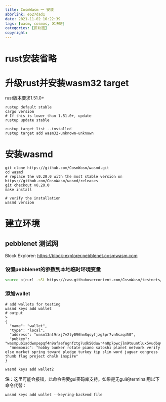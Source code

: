```yaml
---
title: CosmWasm 一 安装
abbrlink: e627dad1
date: 2021-11-02 16:22:39
tags: [wasm, cosmos, 区块链]
categories: [区块链]
copyright:
---
```

# rust安装省略
# 升级rust并安装wasm32 target
rust版本要求1.51.0+
```shell
rustup default stable
cargo version
# If this is lower than 1.51.0+, update
rustup update stable

rustup target list --installed
rustup target add wasm32-unknown-unknown
```
# 安装wasmd
```
git clone https://github.com/CosmWasm/wasmd.git
cd wasmd
# replace the v0.20.0 with the most stable version on https://github.com/CosmWasm/wasmd/releases
git checkout v0.20.0
make install

# verify the installation
wasmd version
```
# 建立环境
## pebblenet 测试网
Block Explorer: https://block-explorer.pebblenet.cosmwasm.com

### 设置pebblenet的参数到本地临时环境变量
```bash
source <(curl -sSL https://raw.githubusercontent.com/CosmWasm/testnets/master/pebblenet-1/defaults.env)
```

### 添加wallet
```
# add wallets for testing
wasmd keys add wallet
# output
>
{
  "name": "wallet",
  "type": "local",
  "address": "wasm13nt9rxj7v2ly096hm8qsyfjzg5pr7vn5saqd50",
  "pubkey": "wasmpub1addwnpepqf4n9afaefugnfztg7udk50duwr4n8p7pwcjlm9tuumtlux5vud6qvfgp9g",
  "mnemonic": "hobby bunker rotate piano satoshi planet network verify else market spring toward pledge turkey tip slim word jaguar congress thumb flag project chalk inspire"
}

wasmd keys add wallet2
```
**注**：这里可能会报错，此命令需要gui密码库支持。如果是无gui的terminal用以下命令代替：
```
wasmd keys add wallet --keyring-backend file
```